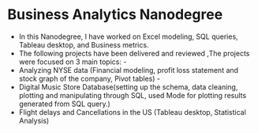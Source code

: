 # Business Analytics Nanodegree
* In this Nanodegree, I have worked on Excel modeling, SQL queries, Tableau desktop, and Business metrics. 
* The following projects have been delivered and reviewed ,The projects were focused on 3 main topics: -
* Analyzing NYSE data (Financial modeling, profit loss statement and stock graph of the company, Pivot tables) -
* Digital Music Store Database(setting up the schema, data cleaning, plotting and manipulating through SQL, used Mode for plotting results generated from SQL query.)
* Flight delays and Cancellations in the US (Tableau desktop, Statistical Analysis)
